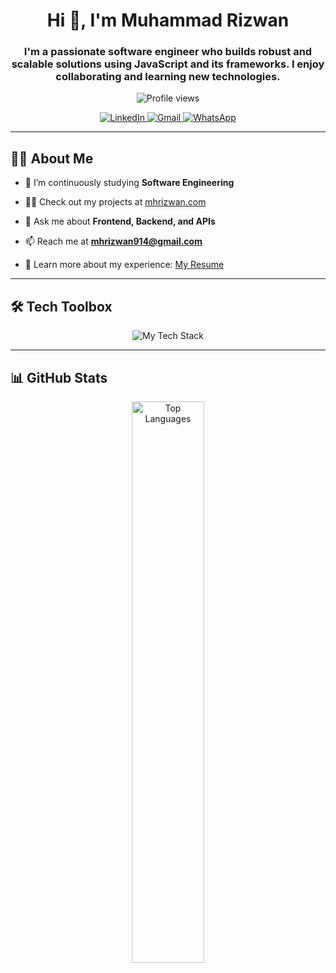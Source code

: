 <h1 align="center">Hi 👋, I'm Muhammad Rizwan</h1>
<h3 align="center">I'm a passionate software engineer who builds robust and scalable solutions using JavaScript and its frameworks. I enjoy collaborating and learning new technologies.</h3>

<p align="center">
  <img src="https://komarev.com/ghpvc/?username=mhrizwan914&color=blue&style=for-the-badge&label=PROFILE+VIEWS&base=5000" alt="Profile views" />
</p>

<p align="center">
  <a href="https://www.linkedin.com/in/mhrizwan914/">
    <img src="https://img.shields.io/badge/LinkedIn-0077B5?style=for-the-badge&logo=linkedin&logoColor=white" alt="LinkedIn" />
  </a>
  <a href="mailto:mhrizwan914@gmail.com">
    <img src="https://img.shields.io/badge/Gmail-D14836?style=for-the-badge&logo=gmail&logoColor=white" alt="Gmail" />
  </a>
  <a href="https://wa.me/923153027688">
    <img src="https://img.shields.io/badge/WhatsApp-25D366?style=for-the-badge&logo=whatsapp&logoColor=white" alt="WhatsApp" />
  </a>
</p>

---

## 👨‍💻 About Me

- 🌱 I’m continuously studying **Software Engineering**

- 👨‍💻 Check out my projects at [mhrizwan.com](https://mhrizwan.com)

- 💬 Ask me about **Frontend, Backend, and APIs**

- 📫 Reach me at **mhrizwan914@gmail.com**

- 📄 Learn more about my experience: [My Resume](https://rxresu.me/mhrizwan914/software-engineer)

---

## 🛠️ Tech Toolbox

<p align="center">
  <img src="https://skillicons.dev/icons?i=php,wordpress,nextjs,js,ts,tailwind,react,html,css,git,mongodb,prisma,express" alt="My Tech Stack" />
</p>

---

## 📊 GitHub Stats

<p align="center">
  <img src="https://github-readme-stats.vercel.app/api/top-langs/?username=mhrizwan914&layout=compact&theme=github_dark&hide_border=true" width="48%" alt="Top Languages" />
</p>
